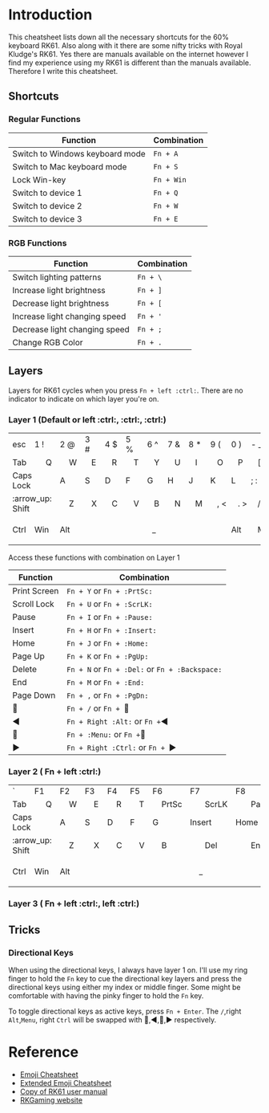 # Introduction

This cheatsheet lists down all the necessary shortcuts for the 60% keyboard RK61. Also along with it there are some nifty tricks with Royal Kludge's RK61. Yes there are manuals available on the internet  however I find my experience using my RK61 is different than the manuals available. Therefore I write this cheatsheet.



## Shortcuts

### Regular Functions

|Function|Combination|
-|-
|Switch to Windows keyboard mode|`Fn + A`|
|Switch to Mac keyboard mode|`Fn + S`|
|Lock Win-key| `Fn + Win` |
|Switch to device 1 | `Fn + Q` |
|Switch to device 2 | `Fn + W` |
|Switch to device 3 | `Fn + E` |

### RGB Functions

|Function|Combination|
-|-
|Switch lighting patterns|`Fn + \`|
|Increase light brightness|`Fn + ]`|
|Decrease light brightness|`Fn + [`|
|Increase light changing speed|`Fn + '`|
|Decrease light changing speed|`Fn + ;`|
|Change RGB Color|`Fn + .`|

## Layers

Layers for RK61 cycles when you press `Fn + left :ctrl:`. There are no indicator to indicate on which layer you're on.

### Layer 1 (Default or left :ctrl:, :ctrl:, :ctrl:)

<table>
  <tr>
    <td colspan=1> esc  
    <td colspan=2>1 !
    <td colspan=2>2 @
    <td colspan=2>3 #
    <td colspan=2> 4 $
    <td colspan=2> 5 %
    <td colspan=2> 6 ^
    <td colspan=2> 7 &
    <td colspan=2> 8 *
    <td colspan=2> 9 (
    <td colspan=2> 0 )
    <td colspan=2> - _
    <td colspan=2> = +
    <td colspan=3> :arrow_left: Backspace
  </tr>
  <tr>
    <td colspan=2>Tab  
    <td colspan=2>Q
    <td colspan=2>W
    <td colspan=2>E
    <td colspan=2>R
    <td colspan=2>T
    <td colspan=2>Y
    <td colspan=2>U
    <td colspan=2>I
    <td colspan=2>O
    <td colspan=2>P
    <td colspan=2>[ {
    <td colspan=2>] }
    <td colspan=2>\ &#124;
  </tr>
  <tr>
    <td colspan=3> Caps Lock  
    <td colspan=2>A
    <td colspan=2>S
    <td colspan=2>D
    <td colspan=2> F
    <td colspan=2> G
    <td colspan=2> H
    <td colspan=2> J
    <td colspan=2> K
    <td colspan=2> L
    <td colspan=2> ; :
    <td colspan=2> ' "
    <td colspan=2> Enter :leftwards_arrow_with_hook:
  </tr>
  <tr>
    <td colspan=4> :arrow_up: Shift  
    <td colspan=2>Z
    <td colspan=2>X
    <td colspan=2>C
    <td colspan=2>V
    <td colspan=2>B
    <td colspan=2>N
    <td colspan=2>M
    <td colspan=2>, <
    <td colspan=2>. >
    <td colspan=2>/ ?
    <td colspan=3> :arrow_up: Shift
  </tr>
  <tr>
    <td colspan=1> Ctrl  
    <td colspan=2> Win
    <td colspan=2> Alt
    <td colspan=14> <p align="center">_</p>
    <td colspan=3> Alt
    <td colspan=2> Menu
    <td colspan=2> Ctrl
    <td colspan=1> Fn
  </tr>
</table>

Access these functions with combination on Layer 1

| Function | Combination |
-|-
|Print Screen|`Fn + Y` or `Fn + :PrtSc:`|
|Scroll Lock| `Fn + U` or `Fn + :ScrLK:`|
|Pause| `Fn + I` or `Fn + :Pause:`|
|Insert| `Fn + H` or `Fn + :Insert:`|
|Home| `Fn + J` or `Fn + :Home:`|
|Page Up| `Fn + K` or `Fn + :PgUp:`|
|Delete| `Fn + N` or `Fn + :Del:` or `Fn + :Backspace:` |
|End | `Fn + M` or `Fn + :End:`|
|Page Down| `Fn + ,` or `Fn + :PgDn:`|
| :arrow_up_small: | `Fn + /` or `Fn + `:arrow_up_small:|
|:arrow_backward:| `Fn + Right :Alt:` or `Fn +`:arrow_backward:|
|:arrow_down_small:| `Fn + :Menu:` or `Fn +`:arrow_down_small:|
|:arrow_forward:|`Fn + Right :Ctrl:` or `Fn + `:arrow_forward:|

### Layer 2 ( Fn + left :ctrl:)

<table>
  <tr>
    <td colspan=1> &#96;
    <td colspan=2>F1
    <td colspan=2>F2
    <td colspan=2>F3
    <td colspan=2>F4
    <td colspan=2>F5
    <td colspan=2>F6
    <td colspan=2>F7
    <td colspan=2>F8
    <td colspan=2>F9
    <td colspan=2>F10
    <td colspan=2>F11
    <td colspan=2>F12
    <td colspan=3>Delete
  </tr>
  <tr>
    <td colspan=2>Tab  
    <td colspan=2>Q
    <td colspan=2>W
    <td colspan=2>E
    <td colspan=2>R
    <td colspan=2>T
    <td colspan=2>PrtSc
    <td colspan=2>ScrLK
    <td colspan=2>Pause
    <td colspan=2>O
    <td colspan=2>P
    <td colspan=2>[ {
    <td colspan=2>] }
    <td colspan=2>\ &#124;
  </tr>
  <tr>
    <td colspan=3> Caps Lock  
    <td colspan=2>A
    <td colspan=2>S
    <td colspan=2>D
    <td colspan=2>F
    <td colspan=2>G
    <td colspan=2> Insert
    <td colspan=2> Home
    <td colspan=2> PgUp
    <td colspan=2> L
    <td colspan=2> ; :
    <td colspan=2> ' "
    <td colspan=2> Enter :leftwards_arrow_with_hook:
  </tr>
  <tr>
    <td colspan=4> :arrow_up: Shift  
    <td colspan=2>Z
    <td colspan=2>X
    <td colspan=2>C
    <td colspan=2>V
    <td colspan=2>B
    <td colspan=2>Del
    <td colspan=2>End
    <td colspan=2>PgDn
    <td colspan=2>. >
    <td colspan=2>/ ?
    <td colspan=3> :arrow_up: Shift
  </tr>
  <tr>
    <td colspan=1> Ctrl  
    <td colspan=2> Win
    <td colspan=2> Alt
    <td colspan=14> <p align="center">_</p>
    <td colspan=3> Alt
    <td colspan=2> Menu
    <td colspan=2> Ctrl
    <td colspan=1> Fn
  </tr>
</table>

### Layer 3 ( Fn + left :ctrl:, left :ctrl:)

## Tricks

### Directional Keys

When using the directional keys, I always have layer 1 on. I'll use my ring finger to hold the `Fn` key to cue the directional key layers and press the directional keys using either my index or middle finger. Some might be comfortable with having the pinky finger to hold the `Fn` key.

To toggle directional keys as active keys, press `Fn + Enter`. The `/`,right `Alt`,`Menu`, right `Ctrl` will be swapped with :arrow_up_small:,:arrow_backward:,:arrow_down_small:,:arrow_forward: respectively.

# Reference

- [Emoji Cheatsheet](https://gist.github.com/rxaviers/7360908)
- [Extended Emoji Cheatsheet](https://gist.github.com/endolith/157796)
- [Copy of RK61 user manual](https://cdn.shopify.com/s/files/1/0510/7866/0274/files/RK61_User_Manual_cb7c7218-622c-4bd9-83ad-56980415b5f9.pdf?v=1614161829)
- [RKGaming website](https://rkgamingstore.com)
